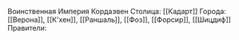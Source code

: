 Воинственная Империя Кордаэвен
Столица: [[Кадарт]] 
Города: [[Верона]], [[К'хен]], [[Раншаль]], [[Фоз]], [[Форсир]], [[Шицдиф]]
Правители: 
